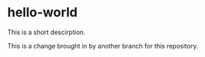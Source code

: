 # hello-world
This is a short descirption.


This is a change brought in by another branch for this repository.
